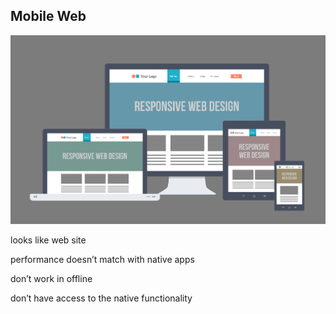 ##  Mobile Web

![alt resources/hybrid/hybrid-responsive-web-design.jpg](resources/hybrid/hybrid-responsive-web-design.jpg)
<!-- .element: class="medium" -->
<aside class="notes">
looks like web site

performance doesn’t match with native apps

don’t work in offline

don’t have access to the native functionality

</aside>
